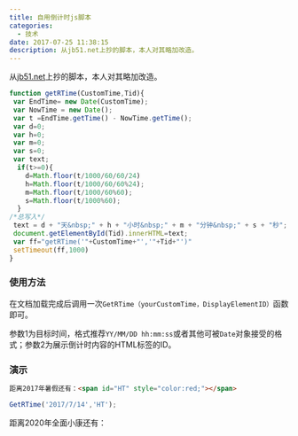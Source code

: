 ```yaml
---
title: 自用倒计时js脚本
categories:
  - 技术
date: 2017-07-25 11:38:15
description: 从jb51.net上抄的脚本，本人对其略加改造。
---
```


从[jb51.net](http://jb51.net/)上抄的脚本，本人对其略加改造。

``` javascript
function getRTime(CustomTime,Tid){
 var EndTime= new Date(CustomTime);
 var NowTime = new Date();
 var t =EndTime.getTime() - NowTime.getTime();
 var d=0;
 var h=0;
 var m=0;
 var s=0;
 var text;
  if(t>=0){
    d=Math.floor(t/1000/60/60/24)
    h=Math.floor(t/1000/60/60%24);
    m=Math.floor(t/1000/60%60);
    s=Math.floor(t/1000%60);
  }
/*总写入*/
 text = d + "天&nbsp;" + h + "小时&nbsp;" + m + "分钟&nbsp;" + s + "秒";
 document.getElementById(Tid).innerHTML=text;
 var ff="getRTime('"+CustomTime+"','"+Tid+"')"
 setTimeout(ff,1000)
}
```

### 使用方法

在文档加载完成后调用一次```GetRTime（yourCustomTime，DisplayElementID）```函数即可。

参数1为目标时间，格式推荐```YY/MM/DD hh:mm:ss```或者其他可被```Date```对象接受的格式；参数2为展示倒计时内容的HTML标签的ID。

### 演示

``` html
距离2017年暑假还有：<span id="HT" style="color:red;"></span>
```

``` js
GetRTime('2017/7/14','HT');
```

距离2020年全面小康还有：<span id="HT" style="color:red;"></span>

<script>
function GetRTime(CustomTime,Tid){
 var EndTime= new Date(CustomTime);
 var NowTime = new Date();
 var t =EndTime.getTime() - NowTime.getTime();
 var d=0;
 var h=0;
 var m=0;
 var s=0;
 var text;
  if(t>=0){
    d=Math.floor(t/1000/60/60/24)
    h=Math.floor(t/1000/60/60%24);
    m=Math.floor(t/1000/60%60);
    s=Math.floor(t/1000%60);
  }
/*总写入*/
 text = d + "天&nbsp;" + h + "小时&nbsp;" + m + "分钟&nbsp;" + s + "秒";
 document.getElementById(Tid).innerHTML=text;

 var ff="GetRTime('"+CustomTime+"','"+Tid+"')"
 setTimeout(ff,1000)
}
GetRTime('2020/1/1','HT');
</script>
